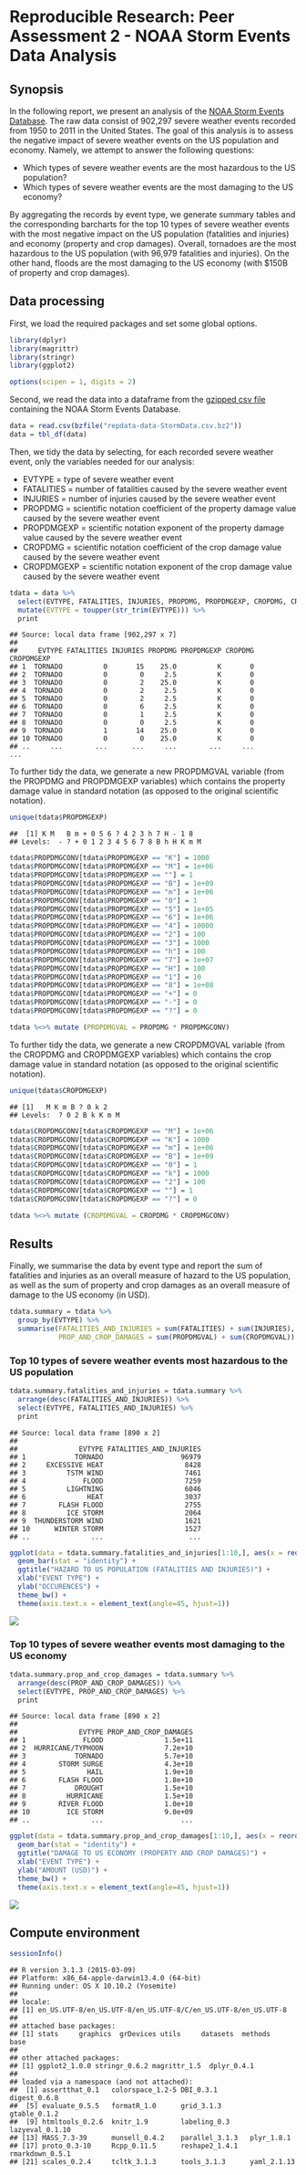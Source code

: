 # Reproducible Research: Peer Assessment 2 - NOAA Storm Events Data Analysis

## Synopsis

In the following report, we present an analysis of the [NOAA Storm Events Database](https://www.ncdc.noaa.gov/stormevents/). The raw data consist of 902,297 severe weather events recorded from 1950 to 2011 in the United States. The goal of this analysis is to assess the negative impact of severe weather events on the US population and economy. Namely, we attempt to answer the following questions:

- Which types of severe weather events are the most hazardous to the US population?
- Which types of severe weather events are the most damaging to the US economy?

By aggregating the records by event type, we generate summary tables and the corresponding barcharts for the top 10 types of severe weather events with the most negative impact on the US population (fatalities and injuries) and economy (property and crop damages). Overall, tornadoes are the most hazardous to the US population (with 96,979 fatalities and injuries). On the other hand, floods are the most damaging to the US economy (with $150B of property and crop damages).

## Data processing

First, we load the required packages and set some global options.


```r
library(dplyr)
library(magrittr)
library(stringr)
library(ggplot2)

options(scipen = 1, digits = 2)
```

Second, we read the data into a dataframe from the [gzipped csv file](https://d396qusza40orc.cloudfront.net/repdata%2Fdata%2FStormData.csv.bz2) containing the NOAA Storm Events Database.


```r
data = read.csv(bzfile("repdata-data-StormData.csv.bz2"))
data = tbl_df(data)
```

Then, we tidy the data by selecting, for each recorded severe weather event, only the variables needed for our analysis:

- EVTYPE = type of severe weather event
- FATALITIES = number of fatalities caused by the severe weather event
- INJURIES = number of injuries caused by the severe weather event
- PROPDMG = scientific notation coefficient of the property damage value caused by the severe weather event
- PROPDMGEXP = scientific notation exponent of the property damage value caused by the severe weather event
- CROPDMG = scientific notation coefficient of the crop damage value caused by the severe weather event
- CROPDMGEXP = scientific notation exponent of the crop damage value caused by the severe weather event


```r
tdata = data %>%
  select(EVTYPE, FATALITIES, INJURIES, PROPDMG, PROPDMGEXP, CROPDMG, CROPDMGEXP) %>%
  mutate(EVTYPE = toupper(str_trim(EVTYPE))) %>%
  print
```

```
## Source: local data frame [902,297 x 7]
## 
##     EVTYPE FATALITIES INJURIES PROPDMG PROPDMGEXP CROPDMG CROPDMGEXP
## 1  TORNADO          0       15    25.0          K       0           
## 2  TORNADO          0        0     2.5          K       0           
## 3  TORNADO          0        2    25.0          K       0           
## 4  TORNADO          0        2     2.5          K       0           
## 5  TORNADO          0        2     2.5          K       0           
## 6  TORNADO          0        6     2.5          K       0           
## 7  TORNADO          0        1     2.5          K       0           
## 8  TORNADO          0        0     2.5          K       0           
## 9  TORNADO          1       14    25.0          K       0           
## 10 TORNADO          0        0    25.0          K       0           
## ..     ...        ...      ...     ...        ...     ...        ...
```

To further tidy the data, we generate a new PROPDMGVAL variable (from the PROPDMG and PROPDMGEXP variables) which contains the property damage value in standard notation (as opposed to the original scientific notation).


```r
unique(tdata$PROPDMGEXP)
```

```
##  [1] K M   B m + 0 5 6 ? 4 2 3 h 7 H - 1 8
## Levels:  - ? + 0 1 2 3 4 5 6 7 8 B h H K m M
```

```r
tdata$PROPDMGCONV[tdata$PROPDMGEXP == "K"] = 1000
tdata$PROPDMGCONV[tdata$PROPDMGEXP == "M"] = 1e+06
tdata$PROPDMGCONV[tdata$PROPDMGEXP == ""] = 1
tdata$PROPDMGCONV[tdata$PROPDMGEXP == "B"] = 1e+09
tdata$PROPDMGCONV[tdata$PROPDMGEXP == "m"] = 1e+06
tdata$PROPDMGCONV[tdata$PROPDMGEXP == "0"] = 1
tdata$PROPDMGCONV[tdata$PROPDMGEXP == "5"] = 1e+05
tdata$PROPDMGCONV[tdata$PROPDMGEXP == "6"] = 1e+06
tdata$PROPDMGCONV[tdata$PROPDMGEXP == "4"] = 10000
tdata$PROPDMGCONV[tdata$PROPDMGEXP == "2"] = 100
tdata$PROPDMGCONV[tdata$PROPDMGEXP == "3"] = 1000
tdata$PROPDMGCONV[tdata$PROPDMGEXP == "h"] = 100
tdata$PROPDMGCONV[tdata$PROPDMGEXP == "7"] = 1e+07
tdata$PROPDMGCONV[tdata$PROPDMGEXP == "H"] = 100
tdata$PROPDMGCONV[tdata$PROPDMGEXP == "1"] = 10
tdata$PROPDMGCONV[tdata$PROPDMGEXP == "8"] = 1e+08
tdata$PROPDMGCONV[tdata$PROPDMGEXP == "+"] = 0
tdata$PROPDMGCONV[tdata$PROPDMGEXP == "-"] = 0
tdata$PROPDMGCONV[tdata$PROPDMGEXP == "?"] = 0

tdata %<>% mutate (PROPDMGVAL = PROPDMG * PROPDMGCONV)
```

To further tidy the data, we generate a new CROPDMGVAL variable (from the CROPDMG and CROPDMGEXP variables) which contains the crop damage value in standard notation (as opposed to the original scientific notation).


```r
unique(tdata$CROPDMGEXP)
```

```
## [1]   M K m B ? 0 k 2
## Levels:  ? 0 2 B k K m M
```

```r
tdata$CROPDMGCONV[tdata$CROPDMGEXP == "M"] = 1e+06
tdata$CROPDMGCONV[tdata$CROPDMGEXP == "K"] = 1000
tdata$CROPDMGCONV[tdata$CROPDMGEXP == "m"] = 1e+06
tdata$CROPDMGCONV[tdata$CROPDMGEXP == "B"] = 1e+09
tdata$CROPDMGCONV[tdata$CROPDMGEXP == "0"] = 1
tdata$CROPDMGCONV[tdata$CROPDMGEXP == "k"] = 1000
tdata$CROPDMGCONV[tdata$CROPDMGEXP == "2"] = 100
tdata$CROPDMGCONV[tdata$CROPDMGEXP == ""] = 1
tdata$CROPDMGCONV[tdata$CROPDMGEXP == "?"] = 0

tdata %<>% mutate (CROPDMGVAL = CROPDMG * CROPDMGCONV)
```

## Results

Finally, we summarise the data by event type and report the sum of fatalities and injuries as an overall measure of hazard to the US population, as well as the sum of property and crop damages as an overall measure of damage to the US economy (in USD).


```r
tdata.summary = tdata %>%
  group_by(EVTYPE) %>%
  summarise(FATALITIES_AND_INJURIES = sum(FATALITIES) + sum(INJURIES),
            PROP_AND_CROP_DAMAGES = sum(PROPDMGVAL) + sum(CROPDMGVAL))
```

### Top 10 types of severe weather events most hazardous to the US population


```r
tdata.summary.fatalities_and_injuries = tdata.summary %>%
  arrange(desc(FATALITIES_AND_INJURIES)) %>%
  select(EVTYPE, FATALITIES_AND_INJURIES) %>%
  print
```

```
## Source: local data frame [890 x 2]
## 
##               EVTYPE FATALITIES_AND_INJURIES
## 1            TORNADO                   96979
## 2     EXCESSIVE HEAT                    8428
## 3          TSTM WIND                    7461
## 4              FLOOD                    7259
## 5          LIGHTNING                    6046
## 6               HEAT                    3037
## 7        FLASH FLOOD                    2755
## 8          ICE STORM                    2064
## 9  THUNDERSTORM WIND                    1621
## 10      WINTER STORM                    1527
## ..               ...                     ...
```

```r
ggplot(data = tdata.summary.fatalities_and_injuries[1:10,], aes(x = reorder(EVTYPE, -FATALITIES_AND_INJURIES), y = FATALITIES_AND_INJURIES)) +
  geom_bar(stat = "identity") +
  ggtitle("HAZARD TO US POPULATION (FATALITIES AND INJURIES)") +
  xlab("EVENT TYPE") +
  ylab("OCCURENCES") +
  theme_bw() +
  theme(axis.text.x = element_text(angle=45, hjust=1))
```

![](PA2_template_files/figure-html/unnamed-chunk-7-1.png) 

### Top 10 types of severe weather events most damaging to the US economy


```r
tdata.summary.prop_and_crop_damages = tdata.summary %>%
  arrange(desc(PROP_AND_CROP_DAMAGES)) %>%
  select(EVTYPE, PROP_AND_CROP_DAMAGES) %>%
  print
```

```
## Source: local data frame [890 x 2]
## 
##               EVTYPE PROP_AND_CROP_DAMAGES
## 1              FLOOD               1.5e+11
## 2  HURRICANE/TYPHOON               7.2e+10
## 3            TORNADO               5.7e+10
## 4        STORM SURGE               4.3e+10
## 5               HAIL               1.9e+10
## 6        FLASH FLOOD               1.8e+10
## 7            DROUGHT               1.5e+10
## 8          HURRICANE               1.5e+10
## 9        RIVER FLOOD               1.0e+10
## 10         ICE STORM               9.0e+09
## ..               ...                   ...
```

```r
ggplot(data = tdata.summary.prop_and_crop_damages[1:10,], aes(x = reorder(EVTYPE, -PROP_AND_CROP_DAMAGES), y = PROP_AND_CROP_DAMAGES)) +
  geom_bar(stat = "identity") +
  ggtitle("DAMAGE TO US ECONOMY (PROPERTY AND CROP DAMAGES)") +
  xlab("EVENT TYPE") +
  ylab("AMOUNT (USD)") +
  theme_bw() +
  theme(axis.text.x = element_text(angle=45, hjust=1))
```

![](PA2_template_files/figure-html/unnamed-chunk-8-1.png) 

## Compute environment


```r
sessionInfo()
```

```
## R version 3.1.3 (2015-03-09)
## Platform: x86_64-apple-darwin13.4.0 (64-bit)
## Running under: OS X 10.10.2 (Yosemite)
## 
## locale:
## [1] en_US.UTF-8/en_US.UTF-8/en_US.UTF-8/C/en_US.UTF-8/en_US.UTF-8
## 
## attached base packages:
## [1] stats     graphics  grDevices utils     datasets  methods   base     
## 
## other attached packages:
## [1] ggplot2_1.0.0 stringr_0.6.2 magrittr_1.5  dplyr_0.4.1  
## 
## loaded via a namespace (and not attached):
##  [1] assertthat_0.1   colorspace_1.2-5 DBI_0.3.1        digest_0.6.8    
##  [5] evaluate_0.5.5   formatR_1.0      grid_3.1.3       gtable_0.1.2    
##  [9] htmltools_0.2.6  knitr_1.9        labeling_0.3     lazyeval_0.1.10 
## [13] MASS_7.3-39      munsell_0.4.2    parallel_3.1.3   plyr_1.8.1      
## [17] proto_0.3-10     Rcpp_0.11.5      reshape2_1.4.1   rmarkdown_0.5.1 
## [21] scales_0.2.4     tcltk_3.1.3      tools_3.1.3      yaml_2.1.13
```
